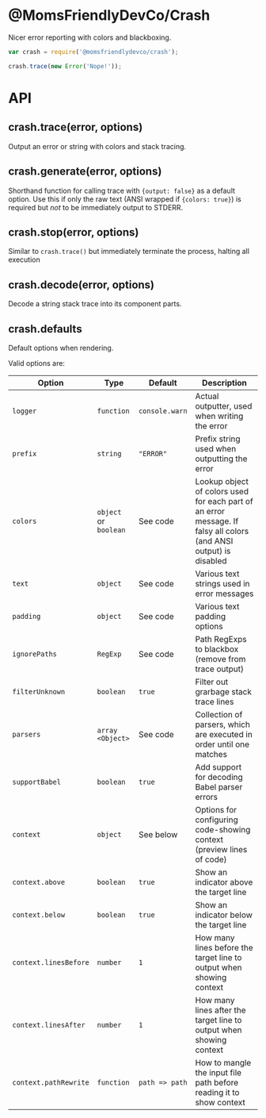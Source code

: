 @MomsFriendlyDevCo/Crash
========================
Nicer error reporting with colors and blackboxing.


```javascript
var crash = require('@momsfriendlydevco/crash');

crash.trace(new Error('Nope!'));
```


API
===

crash.trace(error, options)
---------------------------
Output an error or string with colors and stack tracing.


crash.generate(error, options)
------------------------------
Shorthand function for calling trace with `{output: false}` as a default option.
Use this if only the raw text (ANSI wrapped if `{colors: true}`) is required but _not_ to be immediately output to STDERR.


crash.stop(error, options)
--------------------------
Similar to `crash.trace()` but immediately terminate the process, halting all execution


crash.decode(error, options)
----------------------------
Decode a string stack trace into its component parts.


crash.defaults
--------------
Default options when rendering.


Valid options are:

| Option                | Type       | Default        | Description                                                    |
|-----------------------|------------|----------------|----------------------------------------------------------------|
| `logger`              | `function` | `console.warn` | Actual outputter, used when writing the error                  |
| `prefix`              | `string`   | `"ERROR"`      | Prefix string used when outputting the error                   |
| `colors`              | `object` or `boolean` | See code | Lookup object of colors used for each part of an error message. If falsy all colors (and ANSI output) is disabled |
| `text`                | `object`   | See code       | Various text strings used in error messages                    |
| `padding`             | `object`   | See code       | Various text padding options                                   |
| `ignorePaths`         | `RegExp`   | See code       | Path RegExps to blackbox (remove from trace output)            |
| `filterUnknown`       | `boolean`  | `true`         | Filter out grarbage stack trace lines                          |
| `parsers`             | `array <Object>` | See code | Collection of parsers, which are executed in order until one matches |
| `supportBabel`        | `boolean`  | `true`         | Add support for decoding Babel parser errors                   |
| `context`             | `object`   | See below      | Options for configuring code-showing context (preview lines of code) |
| `context.above`       | `boolean`  | `true`         | Show an indicator above the target line                        |
| `context.below`       | `boolean`  | `true`         | Show an indicator below the target line                        |
| `context.linesBefore` | `number`   | `1`            | How many lines before the target line to output when showing context |
| `context.linesAfter`  | `number`   | `1`            | How many lines after the target line to output when showing context  |
| `context.pathRewrite` | `function` | `path => path` | How to mangle the input file path before reading it to show context  |
